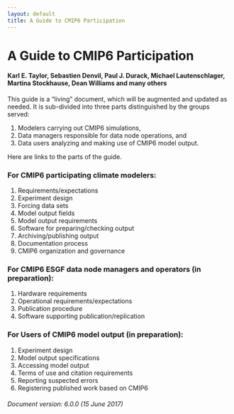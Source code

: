 ```yaml
---
layout: default
title: A Guide to CMIP6 Participation
---
```


# A Guide to CMIP6 Participation
#### Karl E. Taylor, Sebastien Denvil, Paul J. Durack, Michael Lautenschlager, Martina Stockhause, Dean Williams and many others

This guide is a “living” document, which will be augmented and updated as needed. It is sub-divided into three parts distinguished by the groups served:

1. Modelers carrying out CMIP6 simulations,
2. Data managers responsible for data node operations, and
3. Data users analyzing and making use of CMIP6 model output.

Here are links to the parts of the guide.


### For CMIP6 participating climate modelers:

1. Requirements/expectations
2. Experiment design
3. Forcing data sets
4. Model output fields
5. Model output requirements
6. Software for preparing/checking output
7. Archiving/publishing output
8. Documentation process
9. CMIP6 organization and governance


### For CMIP6 ESGF data node managers and operators (in preparation):

1. Hardware requirements
2. Operational requirements/expectations
3. Publication procedure
4. Software supporting publication/replication


### For Users of CMIP6 model output (in preparation):

1. Experiment design
2. Model output specifications
3. Accessing model output
4. Terms of use and citation requirements
5. Reporting suspected errors
6. Registering published work based on CMIP6


###### Document version: 6.0.0 (15 June 2017)